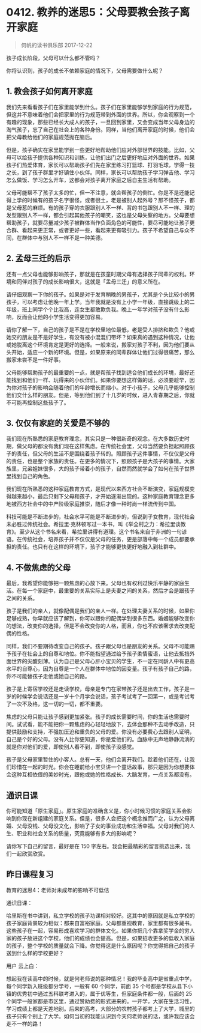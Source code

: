 # 0412. 教养的迷思5：父母要教会孩子离开家庭
> 何帆的读书俱乐部
2017-12-22

孩子成长阶段，父母可以什么都不管吗？

你将认识到，孩子的成长不依赖家庭的情况下，父母需要做什么呢？

## 1. 教会孩子如何离开家庭
我们先来看看孩子们在家里能学到什么。孩子们在家里能够学到家庭的行为规范，但这并不意味着他们会把家里的行为规范带到外面的世界。所以，你会观察到一个有趣的现象，那些已经长大成人的孩子，一旦回到家里，又会变成当年父母身边的淘气孩子，忘了自己在社会上的各种身份。同样，当他们离开家庭的时候，他们会把父母教给他们的家庭规范抛在脑后。

但是，孩子确实在家里能学到一些更好地帮助他们应对外部世界的技能。比如，父母可以给孩子提供各种知识和训练，让他们出门之后更好地应对外面的世界。如果孩子们热爱体育，家长可以帮助孩子们先在家里练习打篮球、打羽毛球，学得一技之长，到了孩子群里才好镇住小伙伴。同样，家长可以帮助孩子学习弹吉他、学习怎么做饭、学习怎么开车，这都会对孩子离开家庭之后自主生活有帮助。

父母可能帮不了孩子太多的忙，但一不注意，就会帮孩子的倒忙。你是不是还能记得上学的时候有的孩子名字很怪，或者很土，老是被别人起外号？那不怪孩子，都是父母惹的麻烦。有的孩子穿的衣服跟别人不一样、背的书包跟别人不一样、理的发型跟别人不一样，都会引起其他孩子的嘲笑，这也是父母失察的地方。父母要想帮助孩子，就要尽量减少孩子被群体当作负面角色的可能性，要尽可能地让孩子更合群、看起来更正常，或者更好一些，看起来更有吸引力。孩子不希望自己与众不同，在群体中与别人不一样不是一种美德。

## 2. 孟母三迁的启示
还有一点父母也能够影响孩子，那就是在孩童时期父母有选择孩子同辈的权利。环境和同伴对孩子的成长影响很大，这就是「孟母三迁」的意义所在。

请仔细观察一下你的孩子。如果是对于发育稍晚的男孩子，尤其是个头比较小的男孩子，可以考虑让他晚一年上学。当年我就是没有上小学一年级，直接跳级上的二年级，班上同学个个比我高，连女生都敢欺负我。晚上一年学对孩子没有什么影响，反而会让他的小学生活变得更加容易。

请你了解一下，自己的孩子是不是在学校里地位最低，老是受人排挤和欺负？他或她交的朋友是不是好学生，有没有被小混混们带坏？如果真的遇到这种情况，让他或她脱离这个环境肯定是更好的选择。一般来说，搬家对孩子不利，因为他们要从头开始，适应一个新的环境。但是，如果原来的同辈群体让他们过得很痛苦，那么搬家未尝不是一件好事。

父母能够帮助孩子的最重要的一点，就是帮孩子找到适合他们成长的环境，最好还能找到和他们一样、玩得来的小伙伴们。如果你要想这样做的话，必须要趁早，因为你对孩子的影响会随着他们的年龄增长而缩小。对于小孩子，父母几乎能够控制他们交什么样的朋友。但是，等到他们到了十几岁的时候，进入青春期之后，你就不可能再控制这些孩子了。

## 3. 仅仅有家庭的关爱是不够的
我们现在所熟悉的家庭教育理念，其实只是一种很新奇的观念。在大多数历史时期，做父母的都没有我们现在这样焦虑。在传统社会里，父母当然要负担起照顾孩子的责任，但父母的生活不是围绕着孩子转的。照顾孩子这件事情，不仅仅是父母的责任，也是整个家族的责任。在更多的情况下，照顾孩子是大孩子的事情。大家族里，兄弟姐妹很多，大的孩子带着小的孩子，自然而然就学会了如何在孩子世界里找到自己的角色。

我们现在所熟悉的这种家庭教育方式，是现代以来西方社会不断演变，家庭规模变得越来越小，最后只剩下父母和孩子，才开始逐渐出现的。这种家庭教育理念更多地被西方社会中的中产阶级家庭推崇，随后才像一种时尚一样流传到中国。

科技可能是不断进步的，社会水平可能是不断进步的，但说到子女教育，现代社会未必胜过传统社会。希拉里·克林顿写过一本书，叫《举全村之力：希拉里谈教育》。至少从这个书名来看，希拉里讲得有道理。这个书名来自于非洲的一句谚语。在传统社会，培养孩子并不仅仅是父母的任务，更是部落中每一个成员都要承担的责任。也只有在这样的环境下，孩子才能够更快更好地融入到社群中。

## 4. 不做焦虑的父母
最后，我希望你能够把一颗焦虑的心放下来。父母也有权利过快乐平静的家庭生活。在每一个家庭中，最重要的关系实际上是夫妻之间的关系，然后才会是跟孩子之间的关系。

孩子是我们的亲人，就像配偶是我们的亲人一样。在处理夫妻关系的时候，如果你足够成熟，你早就应该了解到，你可以跟你的配偶学到很多东西。婚姻能够改变你的想法，改变你的选择，但是不会改变你的人格，而且，你也不应该奢求去改变配偶的性格。

同样，我们不要期待改变自己的孩子。孩子跟父母也是朋友的关系。父母不可能赐予孩子在社会上的自尊和地位。你不能指望通过给予孩子柔情蜜语，让他去抵挡外面世界的尖酸刻薄。认为自己是父母心肝小宝贝的学生，不一定在同龄人中有更高水平的自尊心，因为自尊是一个人在群体中地位的因变量。孩子有孩子自己的路，你不可能替孩子走他或她自己的路。

孩子是上寄宿学校还是走读学校，母亲是专门在家带孩子还是出去工作，孩子是一岁的时候学会说话还是一岁十个月学会说话，孩子考试考了一回第一，或是考试考了一次不及格，这一切的一切，都不重要。

焦虑的父母只能让孩子感到更加紧张。孩子的成长需要时间，你的生活也需要时间。试试看，能不能把你一颗焦虑的心轻轻地放下，去体会那种不去动手改造，只提供鼓励和支持，不强加压迫和重负的父母的爱。你没有必要费心去跟别人证明，自己是个好的父母。没有人比你更知道，你是爱他们的。血脉中无声地静静流淌的就是你对他们的爱，即使别人看不到，即使孩子没感觉。

孩子是父母家里暂住的小客人。总有一天，他们会离开我们。趁着他们还在，让我们珍惜在一起的时光。你会在睡前给小宝贝讲一个童话故事，那只是因为你想要体会这种互相依偎的美妙时光，跟他或她的性格成长、大脑发育，一点关系都没有。

## 通识日课
你可能知道「原生家庭」。原生家庭的准确含义是，你小时候习惯的家庭关系会影响到你现在新组建的家庭关系。但是，很多人会把这个概念推而广之，认为父母离婚、父母没钱、父母没文化，影响了子女的事业成功和生活幸福。父母对我们的人生、职业和社会关系的质量，究竟能够有多大的影响呢？

请你写下自己的留言，最好是在 150 字左右。我会把最精彩的留言挑选出来，我们一起欣赏欣赏。

## 昨日课程复习
教育的迷思4：老师对未成年的影响不可低估

通识日课：

哈里斯在书中讲到，私立学校的孩子功课相对较好。这其中的原因就是私立学校的孩子家庭背景较为相似：都来自富裕家庭，父母都重视教育，家里都有很多藏书。这些孩子在一起，容易形成喜欢学习的群体文化。如果你把几个靠拿奖学金的穷人家的孩子放进这个学校，他们的成绩也会提高。但是，如果招收更多的低收入家庭的孩子，整个学校的质量就会下降。你觉得这是什么原因呢？你觉得把自己的孩子送到什么样的学校更好？

用户 云上白：

想起我在读高中的时候，就是何老师说的那种情况！我的毕业高中是省重点中学，每个同学新入班级都分学号，一般有 60 个同学，前面 35 个号都是学校从县下小镇的优秀初中通过五科联考进入的，属于优等生，但家庭条件都一般，后面的 25 个同学一般家都是市区里，通过赞助费的形式进来的。一开学，大家在生活习性，学习成绩上都是天差地别。后来的高考，大部分的农村孩子都考上了大学，城里的孩子只有个别上了大学。如何当初的我能认识到今天何老师说的话，或许我应该会走不一样的路！
